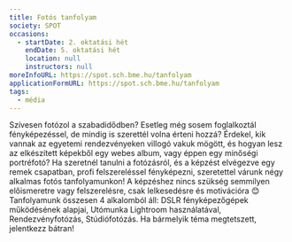 ```yaml
---
title: Fotós tanfolyam
society: SPOT
occasions:
  - startDate: 2. oktatási hét
    endDate: 5. oktatási hét
    location: null
    instructors: null
moreInfoURL: https://spot.sch.bme.hu/tanfolyam
applicationFormURL: https://spot.sch.bme.hu/tanfolyam
tags:
  - média
---
```


Szívesen fotózol a szabadidődben? Esetleg még sosem foglalkoztál fényképezéssel, de mindig is szerettél volna érteni hozzá? Érdekel, kik vannak az egyetemi rendezvényeken villogó vakuk mögött, és hogyan lesz az elkészített képekből egy webes album, vagy éppen egy minőségi portréfotó? Ha szeretnél tanulni a fotózásról, és a képzést elvégezve egy remek csapatban, profi felszereléssel fényképezni, szeretettel várunk négy alkalmas fotós tanfolyamunkon! A képzéshez nincs szükség semmilyen előismeretre vagy felszerelésre, csak lelkesedésre és motivációra 😊 Tanfolyamunk összesen 4 alkalomból áll: DSLR fényképezőgépek működésének alapjai, Utómunka Lightroom használatával, Rendezvényfotózás, Stúdiófotózás. Ha bármelyik téma megtetszett, jelentkezz bátran!
